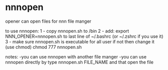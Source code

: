 # nnnopen
opener can open files for nnn file manger

to use nnnopen:
  1 - copy nnnopen.sh to /bin
  2 - add:
          export NNN_OPENER=nnnopen.sh
      to last line of ~/.bashrc (or ~/.zshrc if you use it)
  3 - make sure nnnopen.sh is executable for all user 
      if not then change it (use chmod)
          chmod 777 nnnopen.sh

notes:
-you can use nnnopen with another file manger
-you can use nnnopen directly by type
      nnnopen.sh FILE_NAME
 and that open the file
